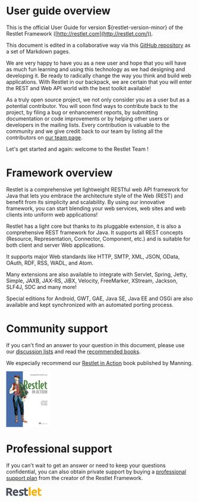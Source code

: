 # User guide overview

This is the official User Guide for version ${restlet-version-minor} of the Restlet Framework
([http://restlet.com](http://restlet.com/)).

This document is edited in a collaborative way via this
[GitHub repository](https://github.com/restlet/restlet-sites/tree/master/modules/com.restlet/tech-doc/restlet-framework/guide/${restlet-version-minor})
as a set of Markdown pages.

We are very happy to have you as a new user and hope that you will have
as much fun learning and using this technology as we had designing and
developing it. Be ready to radically change the way you think and build
web applications. With Restlet in our backpack, we are certain that you
will enter the REST and Web API world with the best toolkit available!

As a truly open source project, we not only consider you as a user but
as a potential contributor. You will soon find ways to contribute back
to the project, by filing a bug or enhancement reports, by submitting
documentation or code improvements or by helping other users or
developers in the mailing lists. Every contribution is valuable to the
community and we give credit back to our team by listing all the
contributors on [our team page](/company/#meetup).

Let's get started and again: welcome to the Restlet Team !

# Framework overview

Restlet is a comprehensive yet lightweight RESTful web API framework for
Java that lets you embrace the architecture style of the Web (REST) and
benefit from its simplicity and scalability. By using our
innovative framework, you can start blending your web services, web
sites and web clients into uniform web applications!

Restlet has a light core but thanks to its pluggable extension, it is
also a comprehensive REST framework for Java. It supports all REST
concepts (Resource, Representation, Connector, Component, etc.) and is
suitable for both client and server Web applications.

It supports major Web standards like HTTP, SMTP, XML, JSON, OData, OAuth,
RDF, RSS, WADL, and Atom.

Many extensions are also available to integrate
with Servlet, Spring, Jetty, Simple, JAXB, JAX-RS, JiBX, Velocity,
FreeMarker, XStream, Jackson, SLF4J, SDC and many more!

Special editions for Android, GWT, GAE, Java SE, Java EE and OSGi are also
available and kept synchronized with an automated porting process.

# Community support

If you can't find an answer to your question in this document, please
use our [discussion lists](http://restlet.com/participate/)
and read the [recommended books](guide:///appendices/recommended-books).

We especially recommend our [Restlet in Action](http://www.amazon.com/gp/product/193518234X/ref=as_li_tf_tl?ie=UTF8&camp=1789&creative=9325&creativeASIN=193518234X&linkCode=as2&tag=restlet-20)
book published by Manning.

![](images/restlet-in-action.png)

# Professional support

If you can't wait to get an answer or need to keep your questions confidential,
you can also obtain private support by buying a [professional support plan](http://restlet.com/participate/contribute)
from the creator of the Restlet Framework.

![](images/logo-restlet.png)
